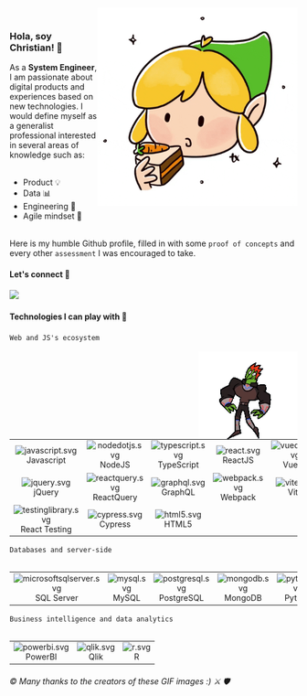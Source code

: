 <img  align="right" src="https://github.com/christianjtr/christianjtr/blob/main/link.gif" width="350" alt="the-legend-of-zelda-carrotcake-link-zelda">
<br clear="left"/>
<h3>Hola, soy Christian! 👋</h3>
As a <strong>System Engineer</strong>, I am passionate about digital products and experiences based on new technologies. I would define myself as a generalist professional interested in several areas of knowledge such as:
<br/>
<br/>
<ul>
  <li>Product 💡</li>
  <li>Data 📊</li>
  <li>Engineering 👾</li>
  <li>Agile mindset 💅</li>
</ul>
<br/>
Here is my humble Github profile, filled in with some <code>proof of concepts</code> and every other <code>assessment</code> I was encouraged to take.
<h4>Let's connect 👯</h4>
<a href="https://www.linkedin.com/in/christianjtr/" target="_blank" title="@christianjtr">
  <img src="https://www.vectorlogo.zone/logos/linkedin/linkedin-ar21.svg" width="100"/>
</a>
<h4>Technologies I can play with 🔮</h4>
<code>Web and JS's ecosystem</code>
<br/>
<br/>
<img  align="right" src="https://github.com/christianjtr/christianjtr/blob/main/ganon.gif" alt="the-legend-of-zelda-ganon">
<br clear="left"/>
<table>
  <tr>
    <td align="center">
      <img width="25" src="https://simpleicons.org/icons/javascript.svg" alt="javascript.svg">
      <br>Javascript
    </td>
    <td align="center">
      <img width="25" src="https://simpleicons.org/icons/nodedotjs.svg" alt="nodedotjs.svg" />
      <br>NodeJS
    </td>
    <td align="center">
      <img width="25" src="https://simpleicons.org/icons/typescript.svg" alt="typescript.svg">
      <br>TypeScript
    </td>
    <td align="center">
      <img width="25" src="https://simpleicons.org/icons/react.svg" alt="react.svg">
      <br>ReactJS
    </td>
    <td align="center">
      <img width="25" src="https://simpleicons.org/icons/vuedotjs.svg" alt="vuedotjs.svg">
      <br>VueJS
    </td>
  </tr>
  <tr>
    <td align="center">
      <img width="25" src="https://simpleicons.org/icons/jquery.svg" alt="jquery.svg">
      <br>jQuery
    </td>
    <td align="center">
      <img width="25" src="https://simpleicons.org/icons/reactquery.svg" alt="reactquery.svg">
      <br>ReactQuery
    </td>
    <td align="center">
      <img width="25" src="https://simpleicons.org/icons/graphql.svg" alt="graphql.svg">
      <br>GraphQL
    </td>
    <td align="center">
      <img width="25" src="https://simpleicons.org/icons/webpack.svg" alt="webpack.svg">
      <br>Webpack
    </td>
    <td align="center">
      <img width="25" src="https://simpleicons.org/icons/vite.svg" alt="vite.svg">
      <br>Vite
    </td>
  </tr>
  <tr>
    <td align="center">
      <img width="25" src="https://simpleicons.org/icons/testinglibrary.svg" alt="testinglibrary.svg">
      <br>React Testing
    </td>
    <td align="center">
      <img width="25" src="https://simpleicons.org/icons/cypress.svg" alt="cypress.svg">
      <br>Cypress
    </td>
    <td align="center">
      <img width="25" src="https://simpleicons.org/icons/html5.svg" alt="html5.svg">
      <br>HTML5
    </td>
  </tr>
</table>
<code>Databases and server-side</code>
<br/>
<br/>
<table>
  <tr>
    <td align="center">
      <img width="25" src="https://simpleicons.org/icons/microsoftsqlserver.svg" alt="microsoftsqlserver.svg">
      <br>SQL Server
    </td>
    <td align="center">
      <img width="25" src="https://simpleicons.org/icons/mysql.svg" alt="mysql.svg">
      <br>MySQL
    </td>
    <td align="center">
      <img width="25" src="https://simpleicons.org/icons/postgresql.svg" alt="postgresql.svg" />
      <br>PostgreSQL
    </td>
    <td align="center">
      <img width="25" src="https://simpleicons.org/icons/mongodb.svg" alt="mongodb.svg">
      <br>MongoDB
    </td>
    <td align="center">
      <img width="25" src="https://simpleicons.org/icons/python.svg" alt="python.svg">
      <br>Python
    </td>
  </tr>
</table>
<code>Business intelligence and data analytics</code>
<br/>
<br/>
<table>
  <tr>
    <td align="center">
      <img width="25" src="https://simpleicons.org/icons/powerbi.svg" alt="powerbi.svg">
      <br>PowerBI
    </td>
    <td align="center">
      <img width="25" src="https://simpleicons.org/icons/qlik.svg" alt="qlik.svg">
      <br>Qlik
    </td>
    <td align="center">
      <img width="25" src="https://simpleicons.org/icons/r.svg" alt="r.svg" />
      <br>R
    </td>
  </tr>
</table>
<h6>© Many thanks to the creators of these GIF images :) ⚔️ 🛡️</h6>




